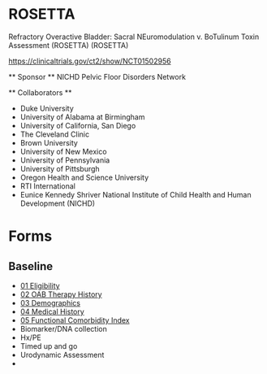 # ROSETTA #

Refractory Overactive Bladder: Sacral NEuromodulation v. BoTulinum Toxin Assessment (ROSETTA) (ROSETTA)

https://clinicaltrials.gov/ct2/show/NCT01502956

** Sponsor **
NICHD Pelvic Floor Disorders Network

** Collaborators **
- Duke University
- University of Alabama at Birmingham
- University of California, San Diego
- The Cleveland Clinic
- Brown University
- University of New Mexico
- University of Pennsylvania
- University of Pittsburgh
- Oregon Health and Science University
- RTI International
- Eunice Kennedy Shriver National Institute of Child Health and Human Development (NICHD)

# Forms #

## Baseline ##

- [01 Eligibility](/forms/01_eligibility.pdf)
- [02 OAB Therapy History](/forms/02_oab_therapy_history.pdf)
- [03 Demographics]()
- [04 Medical History]()
- [05 Functional Comorbidity Index](/forms/05_functional_comorbidity_index.pdf)
- Biomarker/DNA collection
- Hx/PE
- Timed up and go
- Urodynamic Assessment
- 